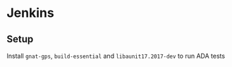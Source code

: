 # Jenkins

## Setup

Install `gnat-gps`, `build-essential` and `libaunit17.2017-dev` to run ADA tests